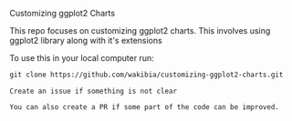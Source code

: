 Customizing ggplot2 Charts

This repo focuses on customizing ggplot2 charts. This involves using ggplot2 library along with it's extensions



To use this in your local computer run:

```markdown
git clone https://github.com/wakibia/customizing-ggplot2-charts.git
```

    Create an issue if something is not clear

    You can also create a PR if some part of the code can be improved.